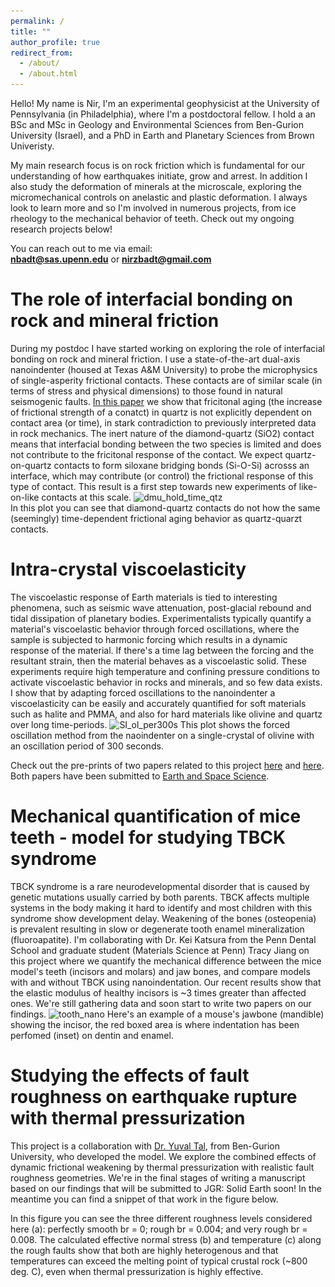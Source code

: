 ```yaml
---
permalink: /
title: ""
author_profile: true
redirect_from: 
  - /about/
  - /about.html
---
```


Hello! My name is Nir, I'm an experimental geophysicist at the University of Pennsylvania (in Philadelphia), where I'm a postdoctoral fellow. I hold a an BSc and MSc in Geology and Environmental Sciences from Ben-Gurion University (Israel), and a PhD in Earth and Planetary Sciences from Brown Univeristy. 

My main research focus is on rock friction which is fundamental for our understanding of how earthquakes initiate, grow and arrest. In addition I also study the deformation of minerals at the microscale, exploring the micromechanical controls on anelastic and plastic deformation. I always look to learn more and so I'm involved in numerous projects, from ice rheology to the mechanical behavior of teeth. Check out my ongoing research projects below! 

You can reach out to me via email:<br> 
**nbadt@sas.upenn.edu**  or  **nirzbadt@gmail.com**


The role of interfacial bonding on rock and mineral friction
======
During my postdoc I have started working on exploring the role of interfacial bonding on rock and mineral friction. I use a state-of-the-art dual-axis nanoindenter (housed at Texas A&M University) to probe the microphysics of single-asperity frictional contacts. These contacts are of similar scale (in terms of stress and physical dimensions) to those found in natural seismogenic faults. [In this paper](https://agupubs.onlinelibrary.wiley.com/doi/full/10.1029/2023GL105471) we show that fricitonal aging (the increase of frictional strength of a conatct) in quartz is not explicitly dependent on contact area (or time), in stark contradiction to previously interpreted data in rock mechanics. The inert nature of the diamond-quartz (SiO2) contact means that interfacial bonding between the two species is limited and does not contribute to the fricitonal response of the contact. We expect quartz-on-quartz contacts to form siloxane bridging bonds (Si-O-Si) acrosss an interface, which may contribute (or control) the frictional response of this type of contact. This result is a first step towards new experiments of like-on-like contacts at this scale.
![dmu_hold_time_qtz](https://github.com/nzbadt/nzbadt.github.io/assets/96509780/6afafcfc-cb3b-461d-a7b6-96e1ef20aef0) <br>
In this plot you can see that diamond-quartz contacts do not how the same (seemingly) time-dependent frictional aging behavior as quartz-quarzt contacts. 


Intra-crystal viscoelasticity
======
The viscoelastic response of Earth materials is tied to interesting phenomena, such as seismic wave attenuation, post-glacial rebound and tidal dissipation of planetary bodies. Experimentalists typically quantify a material's viscoelastic behavior through forced oscillations, where the sample is subjected to harmonic forcing which results in a dynamic response of the material. If there's a time lag between the forcing and the resultant strain, then the material behaves as a viscoelastic solid. These experiments require high temperature and confining pressure conditions to activate viscoelastic behavior in rocks and minerals, and so few data exists. I show that by adapting forced oscillations to the nanoindenter a viscoelasticity can be easily and accurately quantified for soft materials such as halite and PMMA, and also for hard materials like olivine and quartz over long time-periods.
![SI_ol_per300s](https://github.com/nzbadt/nzbadt.github.io/assets/96509780/73f9d366-c66e-46f6-b22e-1f7afddfd304)
This plot shows the forced oscillation method from the naoindenter on a single-crystal of olivine with an oscillation period of 300 seconds.

Check out the pre-prints of two papers related to this project [here](https://arxiv.org/abs/2406.14707) and [here](https://arxiv.org/abs/2407.03533). Both papers have been submitted to [Earth and Space Science](https://agupubs.onlinelibrary.wiley.com/journal/23335084).


Mechanical quantification of mice teeth - model for studying TBCK syndrome
======
TBCK syndrome is a rare neurodevelopmental disorder that is caused by genetic mutations usually carried by both parents. TBCK affects multiple systems in the body making it hard to identify and most children with this syndrome show development delay. Weakening of the bones (osteopenia) is prevalent resulting in slow or degenerate tooth enamel mineralization (fluoroapatite). I'm collaborating with Dr. Kei Katsura from the Penn Dental School and graduate student (Materials Science at Penn) Tracy Jiang on this project where we quantify the mechanical difference between the mice model's teeth (incisors and molars) and jaw bones, and compare models with and without TBCK using nanoindentation. Our recent results show that the elastic modulus of healthy incisors is ~3 times greater than affected ones. We're still gathering data and soon start to write two papers on our findings.
![tooth_nano](https://github.com/nzbadt/nzbadt.github.io/assets/96509780/29869597-9fbd-45f6-ae55-fc193b7e97a7)
Here's an example of a mouse's jawbone (mandible) showing the incisor, the red boxed area is where indentation has been perfomed (inset) on dentin and enamel.

Studying the effects of fault roughness on earthquake rupture with thermal pressurization
======
This project is a collaboration with [Dr. Yuval Tal](https://ben-gurion.theopenscholar.com/yuval-tal), from Ben-Gurion University, who developed the model. We explore the combined effects of dynamic frictional weakening by thermal pressurization with realistic fault roughness geometries. We're in the final stages of writing a manuscript based on our findings that will be submitted to JGR: Solid Earth soon! In the meantime you can find a snippet of that work in the figure below.
<p align="right">
<![TP_roughness](images/TP_roughness.png){: width="50%"}>
</p>
In this figure you can see the three different roughness levels considered here (a): perfectly smooth br = 0; rough br = 0.004; and very rough br = 0.008. The calculated effective normal stress (b) and temperature (c) along the rough faults show that both are highly heterogenous and that temperatures can exceed the melting point of typical crustal rock (~800 deg. C), even when thermal pressurization is highly effective. 
